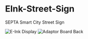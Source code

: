 # EInk-Street-Sign
SEPTA Smart City Street Sign

![E-Ink Display](https://raw.githubusercontent.com/ThreadedThinking/EInk-Street-Sign/master/SEPTA_E-Ink.jpg)
![Adaptor Board Back](https://raw.githubusercontent.com/ThreadedThinking/EInk-Street-Sign/master/adaptor_board_back.jpg)
